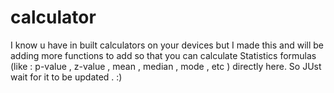 # calculator
I know u have in built calculators on your devices but I made this and will be adding more functions to add so that you can calculate Statistics formulas (like : p-value , z-value , mean , median , mode , etc ) directly here. So JUst wait for it to be updated . :)
